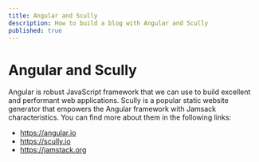```yaml
---
title: Angular and Scully
description: How to build a blog with Angular and Scully
published: true
---
```


# Angular and Scully
Angular is robust JavaScript framework that we can use to build excellent and performant web applications.
Scully is a popular static website generator that empowers the Angular framework with Jamsack characteristics.
You can find more about them in the following links:
- https://angular.io
- https://scully.io
- https://jamstack.org

